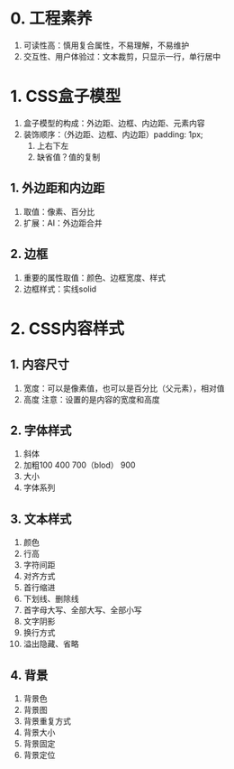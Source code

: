 # 0. 工程素养
1. 可读性高：慎用复合属性，不易理解，不易维护
2. 交互性、用户体验过：文本裁剪，只显示一行，单行居中

# 1. CSS盒子模型
1. 盒子模型的构成：外边距、边框、内边距、元素内容
2. 装饰顺序：（外边距、边框、内边距）padding: 1px;
	1. 上右下左
	2. 缺省值？值的复制
## 1. 外边距和内边距
1. 取值：像素、百分比
2. 扩展：AI：外边距合并
## 2. 边框
1. 重要的属性取值：颜色、边框宽度、样式
2. 边框样式：实线solid

# 2. CSS内容样式
## 1. 内容尺寸
 1. 宽度：可以是像素值，也可以是百分比（父元素），相对值
 2. 高度
 注意：设置的是内容的宽度和高度
## 2. 字体样式
1. 斜体
2. 加粗100 400 700（blod） 900
3. 大小
4. 字体系列
## 3. 文本样式
1. 颜色
2. 行高
3. 字符间距
4. 对齐方式
5. 首行缩进
6. 下划线、删除线
7. 首字母大写、全部大写、全部小写
8. 文字阴影
9. 换行方式
10. 溢出隐藏、省略
## 4. 背景
1. 背景色
2. 背景图
3. 背景重复方式
4. 背景大小
5. 背景固定
6. 背景定位
 